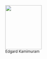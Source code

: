 
<div style="float: left; margin-right: 10px;">
  <a href="https://github.com/Edkamimura"><img src="https://github.com/samueldata/lembremed/assets/163072898/c67ea93e-7815-41d6-b60a-4b9c94a80924" width="115" height="140"></a><br><sub>Edgard Kamimuram</sub>
</div>
